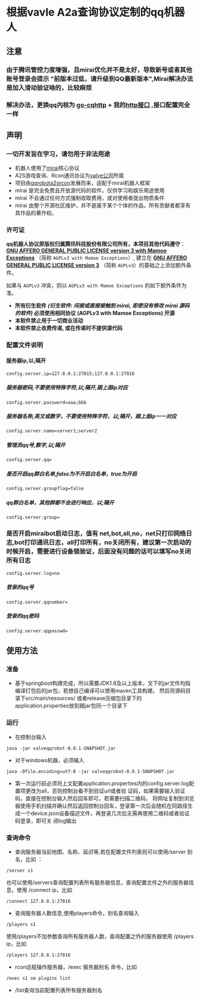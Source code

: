 # 根据vavle A2a查询协议定制的qq机器人


## 注意
### 由于腾讯管控力度增强，且mirai优化并不是太好，导致新号或者其他账号登录会提示 "前版本过低，请升级到QQ最新版本",Mirai解决办法是加入滑动验证啥的，比较麻烦
### 解决办法，更换qq内核为 [go-cqhttp](https://github.com/Mrs4s/go-cqhttp) + 我的[http接口](https://github.com/hundunzhidian/qqrobota2srcon) ,接口配置完全一样

## 声明

### 一切开发旨在学习，请勿用于非法用途
- 机器人使用了[mirai](https://github.com/mamoe/mirai)核心协议
- A2S游戏查询、Rcon通讯协议为[valve公司](https://www.valvesoftware.com/)所属
- 项目由[qqrobota2srcon](https://github.com/hundunzhidian/qqrobota2srcon)发展而来，适配于mirai机器人框架
- mirai 是完全免费且开放源代码的软件，仅供学习和娱乐用途使用
- mirai 不会通过任何方式强制收取费用，或对使用者提出物质条件
- mirai 由整个开源社区维护，并不是属于某个个体的作品，所有贡献者都享有其作品的著作权。


### 许可证

**qq机器人协议原版权归属腾讯科技股份有限公司所有，本项目其他代码遵守**：  
[**GNU AFFERO GENERAL PUBLIC LICENSE version 3 with Mamoe Exceptions**](https://github.com/mamoe/mirai/blob/master/LICENSE) （简称 `AGPLv3 with Mamoe Exceptions`）, 建立在 [**GNU AFFERO GENERAL PUBLIC LICENSE version 3**](https://www.gnu.org/licenses/agpl-3.0.html) （简称 `AGPLv3`）的基础之上添加额外条件。

如果与 `AGPLv3` 冲突，则以 `AGPLv3 with Mamoe Exceptions` 的如下额外条件为准。

- **所有衍生软件 *(衍生软件: 间接或直接接触到 mirai, 即使没有修改 mirai 源码的软件)* 必须使用相同协议 (AGPLv3 with Mamoe Exceptions) 开源**
- **本软件禁止用于一切商业活动**
- **本软件禁止收费传递, 或在传递时不提供源代码**

### 配置文件说明
#### 服务器ip,以;隔开
```shell
config.server.ip=127.0.0.1:27015;127.0.0.1:27016
```
##### 服务器密码,不要使用特殊字符,以;隔开,跟上面ip对应
```shell
config.server.password=aaa;bbb
```
##### 服务器名称,英文或数字，不要使用特殊字符，以;隔开，跟上面ip一一对应
```shell
config.server.name=server1;server2
```
##### 管理员qq号,数字,以;隔开
```shell
config.server.qq=
```
##### 是否开启qq群白名单,false为不开启白名单，true为开启
```shell
config.server.groupflag=false
```
##### qq群白名单，其他群都不会进行响应，以;隔开
```shell
config.server.group=
```
### 是否开启miraibot启动日志，值有 net,bot,all,no，net只打印网络日志,bot打印通讯日志，all打印所有，no关闭所有，建议第一次启动的时候开启，需要进行设备锁验证，后面没有问题的话可以填写no关闭所有日志
```shell
config.server.log=no
```
##### 登录的qq号
```shell
config.server.qqnumber=
```
##### 登录的qq密码
```shell
config.server.qqpasswd=
```

## 使用方法

### 准备

   -  基于springboot构建完成，所以需要JDK1.8及以上版本，文下的jar文件均指编译打包后的jar包，若想自己编译可以使用maven工具构建。
    然后将源码目录下src/main/resources/ 或者release压缩包目录下的application.properties放到跟jar包同一个目录下
    
### 运行
 -    在控制台输入
```shell
java -jar valveqqrobot-0.0.1-SNAPSHOT.jar
```
  -   对于windows机器，必须输入
```shell
java -Dfile.encoding=utf-8 -jar valveqqrobot-0.0.1-SNAPSHOT.jar
```
    
   -  第一次运行前必须将上文配置application.properties内的config.server.log配置项更改为all，否则控制台看不到验证url或者验
    证码，如果需要输入验证码，直接在控制台输入然后回车即可，若需要扫描二维码， 将网址复制到浏览器使用手机扫描并确认然后返回控制台回车，登录第一次后会随机在同路径生成一个device.json设备描述文件，再登录几次后无需再使用二维码或者验证码登录，即可关
    闭log输出
### 查询命令
- 查询服务器当前地图、名称、延迟等,若在配置文件列表则可以使用/server 别名，比如 ：
```shell
/server s1
```
   也可以使用/servers查询配置列表所有服务器信息，查询配置文件之外的服务器信息，使用 /connect ip，比如
```shell
/connect 127.0.0.1:27016
```   
- 查询服务器人数信息,使用players命令，别名查询输入
```shell
/players s1
```
  使用/players不加参数查询所有服务器人数，查询配置之外的服务器使用 /players ip，比如
 ```shell
/players 127.0.0.1:27016
```    
- rcon远程操作服务器，/exec 服务器别名 命令，比如
 ```shell
/exec s1 sm plugins list
```   
- /list查询当前配置列表所有服务器别名
